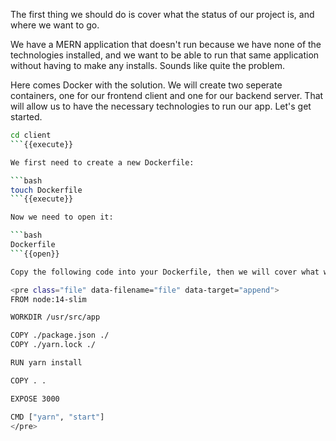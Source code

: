 The first thing we should do is cover what the status of our project is, and where we want to go.

We have a MERN application that doesn't run because we have none of the technologies installed, and we want to be able to run that same application without having to make any installs. Sounds like quite the problem.

Here comes Docker with the solution. We will create two seperate containers, one for our frontend client and one for our backend server. That will allow us to have the necessary technologies to run our app. Let's get started.

```bash
cd client
```{{execute}}

We first need to create a new Dockerfile:

```bash
touch Dockerfile
```{{execute}}

Now we need to open it:

```bash
Dockerfile
```{{open}}

Copy the following code into your Dockerfile, then we will cover what we entered:

<pre class="file" data-filename="file" data-target="append">
FROM node:14-slim

WORKDIR /usr/src/app

COPY ./package.json ./
COPY ./yarn.lock ./

RUN yarn install

COPY . .

EXPOSE 3000

CMD ["yarn", "start"]
</pre>

